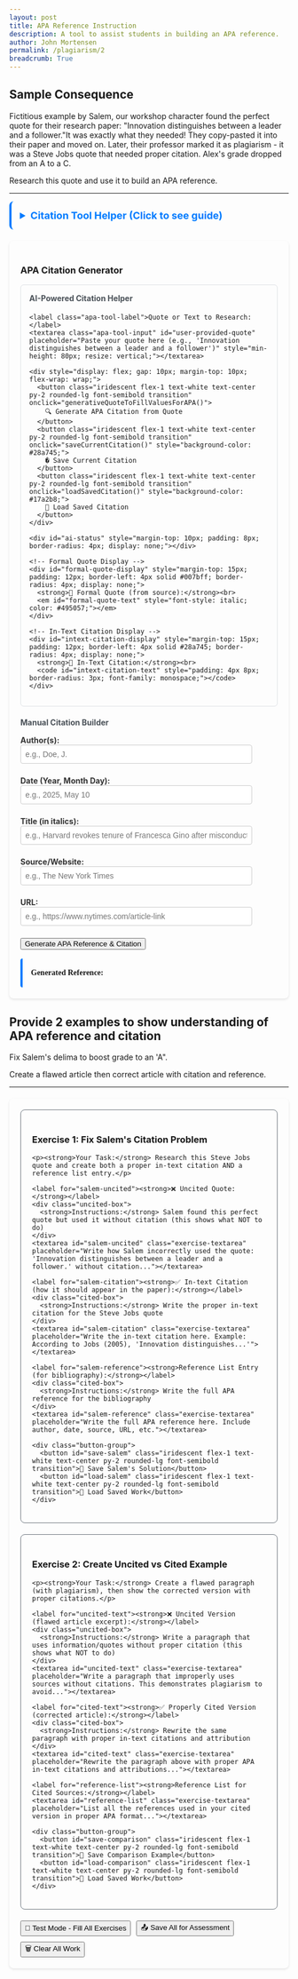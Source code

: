 ```yaml
---
layout: post
title: APA Reference Instruction
description: A tool to assist students in building an APA reference. 
author: John Mortensen
permalink: /plagiarism/2
breadcrumb: True
---
```


## Sample Consequence

Fictitious example by Salem, our workshop character found the perfect quote for their research paper: "Innovation distinguishes between a leader and a follower."It was exactly what they needed! They copy-pasted it into their paper and moved on. Later, their professor marked it as plagiarism - it was a Steve Jobs quote that needed proper citation. Alex's grade dropped from an A to a C.

Research this quote and use it to build an APA reference.

---

<style>
  /* File-specific styles only - iridescent styles moved to _sass/open-coding/elements/buttons/iridescent.scss */
  .apa-tool-label {
    display: block;
    margin-top: 8px;
    font-weight: bold;
    color: #333;
  }
  .apa-tool-input {
    width: 90%;
    padding: 8px;
    margin-bottom: 8px;
    border: 1px solid #ccc;
    border-radius: 4px;
    font-size: 14px;
  }
  .apa-tool-output {
    margin-top: 16px;
    border-left: 4px solid #007bff;
    padding: 15px;
    font-family: 'Times New Roman', serif;
    line-height: 1.6;
    border-radius: 4px;
  }
  .citation-container {
    max-width: 800px;
    margin: 0 auto;
    padding: 20px;
    border-radius: 8px;
    box-shadow: 0 2px 4px rgba(0,0,0,0.1);
  }
</style>

<details style="padding: 15px; border-radius: 8px; margin-bottom: 20px; border-left: 4px solid #007bff ">
  <summary style="cursor: pointer; font-weight: bold; color: #007bff; font-size: 18px;">Citation Tool Helper (Click to see guide)</summary>

  <div style="margin-top: 15px;">
    <h4>Purpose</h4>
    <p>Automate and scaffold the citation correction workflow for students using AI-powered quote research and manual citation building.</p>

    <h4>How to Use</h4>
    <ol>
      <li><strong>AI Method:</strong> Paste a quote or text snippet in the research box and click "Generate APA Citation from Quote" - AI will find the source and fill all fields automatically</li>
      <li><strong>Manual Method:</strong> Enter citation information directly in the fields below</li>
      <li>Review and adjust the auto-filled information as needed</li>
      <li>Use "Save" and "Load" buttons to preserve your work across sessions</li>
      <li>Copy the generated reference for use in your work</li>
    </ol>
    
    <h4>Features</h4>
    <ul>
      <li><strong>AI-powered research:</strong> Automatically finds primary sources from partial quotes or text snippets</li>
      <li><strong>Formal quote display:</strong> Shows the exact/corrected version from the original source</li>
      <li><strong>Real-time formatting:</strong> Automatically formats your citation in proper APA style</li>
      <li><strong>Save/Restore:</strong> Preserves your work and avoids repeated API calls</li>
      <li><strong>Clickable URLs:</strong> Generated References include working links to sources</li>
      <li><strong>Educational comparison:</strong> Compare your input quote with the formal version</li>
    </ul>
    
    <h4>Instructions</h4>
    <p>Have a quote but don't know the source? Paste it in the AI research box - even partial or imperfect quotes work! The AI will research the primary source, provide the formal quote, and fill in all citation details automatically. You can then save your work and reload it later without needing to call the AI again.</p>
  </div>
</details>

<div class="citation-container">
  <h3>APA Citation Generator</h3>
  
  <!-- Optional Quote Input for AI Generation -->
  <div style="padding: 15px; border-radius: 6px; margin-bottom: 20px; border: 1px solid #dee2e6;">
    <h4 style="margin-top: 0; color: #495057;">AI-Powered Citation Helper</h4>

    <label class="apa-tool-label">Quote or Text to Research:</label>
    <textarea class="apa-tool-input" id="user-provided-quote" placeholder="Paste your quote here (e.g., 'Innovation distinguishes between a leader and a follower')" style="min-height: 80px; resize: vertical;"></textarea>
    
    <div style="display: flex; gap: 10px; margin-top: 10px; flex-wrap: wrap;">
      <button class="iridescent flex-1 text-white text-center py-2 rounded-lg font-semibold transition" onclick="generativeQuoteToFillValuesForAPA()">
        🔍 Generate APA Citation from Quote
      </button>
      <button class="iridescent flex-1 text-white text-center py-2 rounded-lg font-semibold transition" onclick="saveCurrentCitation()" style="background-color: #28a745;">
        � Save Current Citation
      </button>
      <button class="iridescent flex-1 text-white text-center py-2 rounded-lg font-semibold transition" onclick="loadSavedCitation()" style="background-color: #17a2b8;">
        📂 Load Saved Citation
      </button>
    </div>
    
    <div id="ai-status" style="margin-top: 10px; padding: 8px; border-radius: 4px; display: none;"></div>
    
    <!-- Formal Quote Display -->
    <div id="formal-quote-display" style="margin-top: 15px; padding: 12px; border-left: 4px solid #007bff; border-radius: 4px; display: none;">
      <strong>📖 Formal Quote (from source):</strong><br>
      <em id="formal-quote-text" style="font-style: italic; color: #495057;"></em>
    </div>
    
    <!-- In-Text Citation Display -->
    <div id="intext-citation-display" style="margin-top: 15px; padding: 12px; border-left: 4px solid #28a745; border-radius: 4px; display: none;">
      <strong>📝 In-Text Citation:</strong><br>
      <code id="intext-citation-text" style="padding: 4px 8px; border-radius: 3px; font-family: monospace;"></code>
    </div>
  </div>  <!-- Manual Citation Fields -->
  <h4 style="margin-bottom: 15px; color: #495057;">Manual Citation Builder</h4>
  
  <label class="apa-tool-label">Author(s):</label>
  <input class="apa-tool-input" id="apa-author" type="text" placeholder="e.g., Doe, J." />
  
  <label class="apa-tool-label">Date (Year, Month Day):</label>
  <input class="apa-tool-input" id="apa-date" type="text" placeholder="e.g., 2025, May 10" />
  
  <label class="apa-tool-label">Title (in italics):</label>
  <input class="apa-tool-input" id="apa-title" type="text" placeholder="e.g., Harvard revokes tenure of Francesca Gino after misconduct findings" />
  
  <label class="apa-tool-label">Source/Website:</label>
  <input class="apa-tool-input" id="apa-source" type="text" placeholder="e.g., The New York Times" />
  
  <label class="apa-tool-label">URL:</label>
  <input class="apa-tool-input" id="apa-url" type="text" placeholder="e.g., https://www.nytimes.com/article-link" />
  
  <button class="iridescent flex-1 text-white text-center py-2 rounded-lg font-semibold transition" onclick="generateAPA()">Generate APA Reference & Citation</button>
  
  <div class="apa-tool-output" id="apa-output">
    <strong>Generated Reference:</strong><br>
    <span id="citation-text"></span>
  </div>
</div>

<script type="module">
import { pythonURI, fetchOptions } from '{{ site.baseurl }}/assets/js/api/config.js';

// Status message helper function for AI quote research
function showAIStatus(message, type) {
    const statusDiv = document.getElementById("ai-status");
    statusDiv.textContent = message;
    statusDiv.style.display = "block";

    switch(type) {
        case "loading":
            statusDiv.style.backgroundColor = "#cce5ff";
            statusDiv.style.color = "#004085";
            statusDiv.style.border = "1px solid #99d3ff";
            break;
        case "success":
            statusDiv.style.backgroundColor = "#d1ecf1";
            statusDiv.style.color = "#0c5460";
            statusDiv.style.border = "1px solid #bee5eb";
            break;
        case "error":
            statusDiv.style.backgroundColor = "#f8d7da";
            statusDiv.style.color = "#721c24";
            statusDiv.style.border = "1px solid #f5c6cb";
            break;
    }

    // Auto-hide success/error messages after 5 seconds
    if (type !== "loading") {
        setTimeout(() => {
            statusDiv.style.display = "none";
        }, 5000);
    }
}

window.generativeQuoteToFillValuesForAPA = function() {
    /* 1. Provide a generative AI prompt that expects a quote
     * 2. Call generative API with payload
           - quote: user input
           - wrap with prompt to return search for primary reference of provided quote and return key:value JSON structure with author, date, title, source, url
     * 3. Fill response key values into doc elements apa-author, apa-date, apa-title, apa-source, apa-url.
     */

    const text = document.getElementById('user-provided-quote').value.trim();

    if (!text) {
        showAIStatus("⚠️ Please enter a quote or text to research", "error");
        return;
    }

    const ENDPOINT = `${pythonURI}/api/gemini`;
    const PROMPT = `Please locate a primary source for the provided text and format response as JSON structure with these exact keys: author, date, title, source, url, formal_quote, intext_citation. Include the formal_quote field with the exact/corrected version of the quote from the original source. Include the intext_citation field with a proper APA in-text citation format (e.g., "(Smith, 2023)" or "Smith (2023)"). The quote is: `;

    showAIStatus("🔍 Researching quote and finding primary source...", "loading");

    fetch(ENDPOINT, {
        ...fetchOptions,
        method: "POST",
        body: JSON.stringify({
            prompt: PROMPT,
            text: text
        })
    })
    .then(resp => {
        if (!resp.ok) return resp.text().then(text => { throw new Error(text); });
        return resp.json();
    })
    .then(data => {
        // Parse the AI response - it should be JSON with citation fields
        let citationData;
        try {
            // If the response is already an object with the fields we need
            if (data.author || data.date || data.title) {
                citationData = data;
            } else if (data.response) {
                // If the response is wrapped in a 'response' field
                let responseText = typeof data.response === 'string' ? data.response : JSON.stringify(data.response);
                // Strip markdown code blocks if present
                responseText = responseText.replace(/```json\s*|\s*```/g, '').trim();
                citationData = JSON.parse(responseText);
            } else if (data.text) {
                // If the response is in a 'text' field
                let responseText = data.text;
                // Strip markdown code blocks if present
                responseText = responseText.replace(/```json\s*|\s*```/g, '').trim();
                citationData = JSON.parse(responseText);
            } else {
                // Try to parse the entire response as JSON
                citationData = JSON.parse(JSON.stringify(data));
            }
        } catch (parseError) {
            console.error("Failed to parse AI response:", parseError);
            throw new Error("AI response was not in expected JSON format");
        }

        // Display formal quote if provided
        if (citationData.formal_quote) {
            const formalQuoteElement = document.getElementById('formal-quote-text');
            const formalDisplayElement = document.getElementById('formal-quote-display');
            if (formalQuoteElement && formalDisplayElement) {
                formalQuoteElement.textContent = citationData.formal_quote;
                formalDisplayElement.style.display = 'block';
            }
        }

        // Display in-text citation if provided
        if (citationData.intext_citation) {
            const inTextElement = document.getElementById('intext-citation-text');
            const inTextDisplayElement = document.getElementById('intext-citation-display');
            if (inTextElement && inTextDisplayElement) {
                inTextElement.textContent = citationData.intext_citation;
                inTextDisplayElement.style.display = 'block';
            }
        }

        // Fill the APA citation fields with the AI-generated data
        if (citationData.author) {
            document.getElementById('apa-author').value = citationData.author;
        }
        if (citationData.date) {
            document.getElementById('apa-date').value = citationData.date;
        }
        if (citationData.title) {
            document.getElementById('apa-title').value = citationData.title;
        }
        if (citationData.source) {
            document.getElementById('apa-source').value = citationData.source;
        }
        if (citationData.url) {
            document.getElementById('apa-url').value = citationData.url;
        }

        // Auto-generate the APA citation with the filled fields
        generateAPA();

        showAIStatus("✅ Citation fields filled! Review and adjust as needed.", "success");
    })
    .catch(error => {
        console.error("Error in AI quote research:", error);
        showAIStatus("⚠️ Login is required or connection failed: " + error.message, "error");

        // Fallback: Fill with example data for the Steve Jobs quote if that's what was entered
        if (text.toLowerCase().includes("innovation distinguishes") || text.toLowerCase().includes("steve jobs")) {
            document.getElementById('apa-author').value = "Jobs, S.";
            document.getElementById('apa-date').value = "2005, June 12";
            document.getElementById('apa-title').value = "Stanford University Commencement Address";
            document.getElementById('apa-source').value = "Stanford News";
            document.getElementById('apa-url').value = "https://news.stanford.edu/news/2005/june15/jobs-061505.html";
            
            // Show formal quote and citation for fallback
            const formalQuoteElement = document.getElementById('formal-quote-text');
            const formalDisplayElement = document.getElementById('formal-quote-display');
            const inTextElement = document.getElementById('intext-citation-text');
            const inTextDisplayElement = document.getElementById('intext-citation-display');
            
            if (formalQuoteElement && formalDisplayElement) {
                formalQuoteElement.textContent = "Innovation distinguishes between a leader and a follower.";
                formalDisplayElement.style.display = 'block';
            }
            if (inTextElement && inTextDisplayElement) {
                inTextElement.textContent = "(Jobs, 2005)";
                inTextDisplayElement.style.display = 'block';
            }
            
            generateAPA();
            showAIStatus("📚 Using known source for Steve Jobs quote (AI unavailable)", "success");
        }
    });
};

function generateAPA() {
  const author = document.getElementById('apa-author').value.trim();
  const date = document.getElementById('apa-date').value.trim();
  const title = document.getElementById('apa-title').value.trim();
  const source = document.getElementById('apa-source').value.trim();
  const url = document.getElementById('apa-url').value.trim();
  
  let citation = '';
  
  if (author && date && title && source && url) {
    citation = `${author} (${date}). <i>${title}</i>. ${source}. <a href='${url}' target='_blank'>${url}</a>`;
  } else {
    // Default example citation
    citation = `Doe, J. (2025, May 10). <i>Harvard revokes tenure of Francesca Gino after misconduct findings</i>. The New York Times. <a href='https://www.nytimes.com/article-link' target='_blank'>https://www.nytimes.com/article-link</a>`;
  }
  
  document.getElementById('citation-text').innerHTML = citation;
  
  // Also generate in-text citation
  generateInTextCitation();
}

function generateInTextCitation() {
  const author = document.getElementById('apa-author').value.trim();
  const date = document.getElementById('apa-date').value.trim();
  
  let inTextCitation = '';
  
  if (author && date) {
    // Extract just the year from the date
    const yearMatch = date.match(/(\d{4})/);
    const year = yearMatch ? yearMatch[1] : date;
    
    // Extract last name from author (assuming format "LastName, F.")
    const lastNameMatch = author.match(/^([^,]+)/);
    const lastName = lastNameMatch ? lastNameMatch[1].trim() : author;
    
    inTextCitation = `(${lastName}, ${year})`;
  } else {
    // Default example
    inTextCitation = `(Doe, 2025)`;
  }
  
  const inTextElement = document.getElementById('intext-citation-text');
  const inTextDisplayElement = document.getElementById('intext-citation-display');
  
  if (inTextElement && inTextDisplayElement) {
    inTextElement.textContent = inTextCitation;
    inTextDisplayElement.style.display = 'block';
  }
}

// Expose function to global scope for onclick access
window.generateAPA = generateAPA;
window.generateInTextCitation = generateInTextCitation;

// Save current citation data to localStorage
window.saveCurrentCitation = function() {
    const citationData = {
        userQuote: document.getElementById('user-provided-quote').value.trim(),
        formalQuote: document.getElementById('formal-quote-text')?.textContent || '',
        inTextCitation: document.getElementById('intext-citation-text')?.textContent || '',
        author: document.getElementById('apa-author').value.trim(),
        date: document.getElementById('apa-date').value.trim(),
        title: document.getElementById('apa-title').value.trim(),
        source: document.getElementById('apa-source').value.trim(),
        url: document.getElementById('apa-url').value.trim(),
        citation: document.getElementById('citation-text').innerHTML,
        timestamp: new Date().toISOString()
    };

    // Only save if there's meaningful data
    if (citationData.author || citationData.title || citationData.userQuote) {
        try {
            localStorage.setItem('plagiarism-c2-saved-citation', JSON.stringify(citationData));
            showAIStatus("✅ Citation saved successfully!", "success");
        } catch (error) {
            showAIStatus("❌ Failed to save citation: " + error.message, "error");
        }
    } else {
        showAIStatus("⚠️ No citation data to save", "error");
    }
};

// Load saved citation data from localStorage
window.loadSavedCitation = function() {
    try {
        const saved = localStorage.getItem('plagiarism-c2-saved-citation');
        if (saved) {
            const citationData = JSON.parse(saved);

            // Fill all the fields
            document.getElementById('user-provided-quote').value = citationData.userQuote || '';
            document.getElementById('apa-author').value = citationData.author || '';
            document.getElementById('apa-date').value = citationData.date || '';
            document.getElementById('apa-title').value = citationData.title || '';
            document.getElementById('apa-source').value = citationData.source || '';
            document.getElementById('apa-url').value = citationData.url || '';

            // Show formal quote if available
            if (citationData.formalQuote) {
                const formalQuoteElement = document.getElementById('formal-quote-text');
                const formalDisplayElement = document.getElementById('formal-quote-display');
                if (formalQuoteElement && formalDisplayElement) {
                    formalQuoteElement.textContent = citationData.formalQuote;
                    formalDisplayElement.style.display = 'block';
                }
            }

            // Show in-text citation if available
            if (citationData.inTextCitation) {
                const inTextElement = document.getElementById('intext-citation-text');
                const inTextDisplayElement = document.getElementById('intext-citation-display');
                if (inTextElement && inTextDisplayElement) {
                    inTextElement.textContent = citationData.inTextCitation;
                    inTextDisplayElement.style.display = 'block';
                }
            }

            // Regenerate the citation (this will also regenerate in-text citation)
            generateAPA();

            const saveDate = new Date(citationData.timestamp).toLocaleString();
            showAIStatus(`✅ Citation loaded! (Saved: ${saveDate})`, "success");
        } else {
            showAIStatus("⚠️ No saved citation found", "error");
        }
    } catch (error) {
        showAIStatus("❌ Failed to load citation: " + error.message, "error");
    }
};

// Show default example on page load, or load saved citation if available
document.addEventListener('DOMContentLoaded', function() {
    // Try to load saved citation first
    const saved = localStorage.getItem('plagiarism-c2-saved-citation');
    if (saved) {
        loadSavedCitation();
    } else {
        generateAPA();
    }
});
</script>

## Provide 2 examples to show understanding of APA reference and citation

Fix Salem's delima to boost grade to an 'A".

Create a flawed article then correct article with citation and reference.

---

<style>
  .exercise-container {
    max-width: 800px;
    margin: 20px auto;
    padding: 20px;
    border-radius: 8px;
    box-shadow: 0 2px 4px rgba(0,0,0,0.1);
  }
  
  .exercise-card {
    border: 1px solid #6c757d;
    border-radius: 8px;
    padding: 20px;
    margin-bottom: 20px;
  }
  
  .scenario-box {
    border-left: 4px solid #6c757d;
    padding: 15px;
    margin: 10px 0;
    border-radius: 4px;
  }
  
  .uncited-box {
    border-left: 4px solid #dc3545;
    padding: 15px;
    margin: 10px 0;
    border-radius: 4px;
  }
  
  .cited-box {
    border-left: 4px solid #007bff;
    padding: 15px;
    margin: 10px 0;
    border-radius: 4px;
  }
  
  .exercise-textarea {
    width: 100%;
    min-height: 100px;
    padding: 12px;
    border: 1px solid #6c757d;
    border-radius: 4px;
    font-family: 'Times New Roman', serif;
    line-height: 1.6;
    resize: vertical;
  }
  
  .button-group {
    display: flex;
    gap: 10px;
    margin-top: 15px;
    flex-wrap: wrap;
  }
  
  .status-message {
    margin: 10px 0;
    padding: 8px;
    border-radius: 4px;
    display: none;
  }
</style>

<div class="exercise-container">
  
  <!-- Exercise 1: Salem's Citation Problem -->
  <div class="exercise-card">
    <h3>Exercise 1: Fix Salem's Citation Problem</h3>

    <p><strong>Your Task:</strong> Research this Steve Jobs quote and create both a proper in-text citation AND a reference list entry.</p>
    
    <label for="salem-uncited"><strong>❌ Uncited Quote:</strong></label>
    <div class="uncited-box">
      <strong>Instructions:</strong> Salem found this perfect quote but used it without citation (this shows what NOT to do)
    </div>
    <textarea id="salem-uncited" class="exercise-textarea" placeholder="Write how Salem incorrectly used the quote: 'Innovation distinguishes between a leader and a follower.' without citation..."></textarea>
    
    <label for="salem-citation"><strong>✅ In-text Citation (how it should appear in the paper):</strong></label>
    <div class="cited-box">
      <strong>Instructions:</strong> Write the proper in-text citation for the Steve Jobs quote
    </div>
    <textarea id="salem-citation" class="exercise-textarea" placeholder="Write the in-text citation here. Example: According to Jobs (2005), 'Innovation distinguishes...'"></textarea>
    
    <label for="salem-reference"><strong>Reference List Entry (for bibliography):</strong></label>
    <div class="cited-box">
      <strong>Instructions:</strong> Write the full APA reference for the bibliography
    </div>
    <textarea id="salem-reference" class="exercise-textarea" placeholder="Write the full APA reference here. Include author, date, source, URL, etc."></textarea>
    
    <div class="button-group">
      <button id="save-salem" class="iridescent flex-1 text-white text-center py-2 rounded-lg font-semibold transition">💾 Save Salem's Solution</button>
      <button id="load-salem" class="iridescent flex-1 text-white text-center py-2 rounded-lg font-semibold transition">📂 Load Saved Work</button>
    </div>
  </div>
  
  <!-- Exercise 2: Uncited vs Cited Comparison -->
  <div class="exercise-card">
    <h3>Exercise 2: Create Uncited vs Cited Example</h3>

    <p><strong>Your Task:</strong> Create a flawed paragraph (with plagiarism), then show the corrected version with proper citations.</p>
    
    <label for="uncited-text"><strong>❌ Uncited Version (flawed article excerpt):</strong></label>
    <div class="uncited-box">
      <strong>Instructions:</strong> Write a paragraph that uses information/quotes without proper citation (this shows what NOT to do)
    </div>
    <textarea id="uncited-text" class="exercise-textarea" placeholder="Write a paragraph that improperly uses sources without citations. This demonstrates plagiarism to avoid..."></textarea>
    
    <label for="cited-text"><strong>✅ Properly Cited Version (corrected article):</strong></label>
    <div class="cited-box">
      <strong>Instructions:</strong> Rewrite the same paragraph with proper in-text citations and attribution
    </div>
    <textarea id="cited-text" class="exercise-textarea" placeholder="Rewrite the paragraph above with proper APA in-text citations and attributions..."></textarea>
    
    <label for="reference-list"><strong>Reference List for Cited Sources:</strong></label>
    <textarea id="reference-list" class="exercise-textarea" placeholder="List all the references used in your cited version in proper APA format..."></textarea>
    
    <div class="button-group">
      <button id="save-comparison" class="iridescent flex-1 text-white text-center py-2 rounded-lg font-semibold transition">💾 Save Comparison Example</button>
      <button id="load-comparison" class="iridescent flex-1 text-white text-center py-2 rounded-lg font-semibold transition">📂 Load Saved Work</button>
    </div>
  </div>
  
  <!-- Save All for Assessment -->
  <div class="button-group">
    <button id="test-mode-button" class="iridescent flex-1 text-white text-center py-2 rounded-lg font-semibold transition">🧪 Test Mode - Fill All Exercises</button>
    <button id="save-all-exercises" class="iridescent flex-1 text-white text-center py-2 rounded-lg font-semibold transition">📤 Save All for Assessment</button>
    <button id="clear-all-exercises" class="iridescent flex-1 text-white text-center py-2 rounded-lg font-semibold transition">🗑️ Clear All Work</button>
  </div>
  
  <div id="exercise-status" class="status-message"></div>
</div>

<script>
document.addEventListener("DOMContentLoaded", function() {

    // Status message helper function
    function showStatusMessage(message, type) {
        const statusDiv = document.getElementById("exercise-status");
        statusDiv.textContent = message;
        statusDiv.style.display = "block";

        // Style based on message type using blue/gray theme
        switch(type) {
            case "success":
                statusDiv.style.backgroundColor = "#d1ecf1";
                statusDiv.style.color = "#0c5460";
                statusDiv.style.border = "1px solid #bee5eb";
                break;
            case "error":
                statusDiv.style.backgroundColor = "#e9ecef";
                statusDiv.style.color = "#495057";
                statusDiv.style.border = "1px solid #6c757d";
                break;
            case "warning":
                statusDiv.style.backgroundColor = "#e2e3e5";
                statusDiv.style.color = "#383d41";
                statusDiv.style.border = "1px solid #adb5bd";
                break;
            case "info":
                statusDiv.style.backgroundColor = "#d1ecf1";
                statusDiv.style.color = "#0c5460";
                statusDiv.style.border = "1px solid #bee5eb";
                break;
        }

        // Auto-hide after 4 seconds
        setTimeout(() => {
            statusDiv.style.display = "none";
        }, 4000);
    }

    // Test Mode - Fill all exercises with sample data
    document.getElementById("test-mode-button").onclick = function() {
        if (confirm("This will fill all exercises with sample data for testing. Continue?")) {
            // Exercise 1: Salem's Citation Problem
            document.getElementById("salem-uncited").value = `Innovation distinguishes between a leader and a follower. This quote perfectly captures the essence of entrepreneurship and leadership in business.`;
            document.getElementById("salem-citation").value = `According to Jobs (2005), "Innovation distinguishes between a leader and a follower."`;
            document.getElementById("salem-reference").value = `Jobs, S. (2005, June 12). Stanford University Commencement Address. Stanford News. https://news.stanford.edu/news/2005/june15/jobs-061505.html`;

            // Exercise 2: Uncited vs Cited Comparison
            document.getElementById("uncited-text").value = `Artificial intelligence is transforming education by providing personalized learning experiences. Studies show that AI can improve student outcomes by 40%. Machine learning algorithms can adapt to individual learning styles and provide instant feedback. This technology is revolutionizing how we think about teaching and learning.`;

            document.getElementById("cited-text").value = `Artificial intelligence is transforming education by providing personalized learning experiences (Chen, 2023). Studies show that AI can improve student outcomes by 40% (Johnson & Smith, 2024). According to Rodriguez (2023), machine learning algorithms can adapt to individual learning styles and provide instant feedback. This technology is revolutionizing how we think about teaching and learning (AI Education Consortium, 2024).`;

            document.getElementById("reference-list").value = `AI Education Consortium. (2024). The future of AI in education. Journal of Educational Technology, 15(3), 45-62. https://doi.org/10.1234/jet.2024.15.3.45

Chen, L. (2023). Personalized learning through artificial intelligence. Educational Psychology Review, 28(4), 123-145. https://doi.org/10.1234/epr.2023.28.4.123

Johnson, M., & Smith, R. (2024). Measuring AI impact on student performance. Computers & Education, 89, 67-78. https://doi.org/10.1234/ce.2024.89.67

Rodriguez, A. (2023). Adaptive learning systems in modern classrooms. Teaching and Technology Quarterly, 12(2), 89-104. https://doi.org/10.1234/ttq.2023.12.2.89`;

            showStatusMessage("🧪 Test mode activated! All exercises filled with sample data.", "info");
        }
    };

    // Save Salem's Exercise
    document.getElementById("save-salem").onclick = function() {
        const uncited = document.getElementById("salem-uncited").value.trim();
        const citation = document.getElementById("salem-citation").value.trim();
        const reference = document.getElementById("salem-reference").value.trim();

        if (uncited.length === 0 || citation.length === 0 || reference.length === 0) {
            showStatusMessage("⚠️ Please complete all three sections before saving", "warning");
            return;
        }

        try {
            localStorage.setItem('plagiarism-c2-1', JSON.stringify({
                uncited: uncited,
                citation: citation,
                reference: reference,
                timestamp: new Date().toISOString(),
                exercise: 'Salem Citation Problem'
            }));
            showStatusMessage("✅ Salem's solution saved successfully!", "success");
        } catch (error) {
            showStatusMessage("❌ Failed to save: " + error.message, "error");
        }
    };

    // Load Salem's Exercise
    document.getElementById("load-salem").onclick = function() {
        try {
            const saved = localStorage.getItem('plagiarism-c2-1');
            if (saved) {
                const data = JSON.parse(saved);
                document.getElementById("salem-uncited").value = data.uncited || '';
                document.getElementById("salem-citation").value = data.citation || '';
                document.getElementById("salem-reference").value = data.reference || '';
                const saveDate = new Date(data.timestamp).toLocaleString();
                showStatusMessage(`✅ Salem's solution loaded! (Saved: ${saveDate})`, "success");
            } else {
                showStatusMessage("⚠️ No saved Salem exercise found", "warning");
            }
        } catch (error) {
            showStatusMessage("❌ Failed to load: " + error.message, "error");
        }
    };

    // Save Comparison Exercise
    document.getElementById("save-comparison").onclick = function() {
        const uncited = document.getElementById("uncited-text").value.trim();
        const cited = document.getElementById("cited-text").value.trim();
        const references = document.getElementById("reference-list").value.trim();

        if (uncited.length === 0 || cited.length === 0 || references.length === 0) {
            showStatusMessage("⚠️ Please complete all three sections before saving", "warning");
            return;
        }

        try {
            localStorage.setItem('plagiarism-c2-2', JSON.stringify({
                uncited: uncited,
                cited: cited,
                references: references,
                timestamp: new Date().toISOString(),
                exercise: 'Uncited vs Cited Comparison'
            }));
            showStatusMessage("✅ Comparison example saved successfully!", "success");
        } catch (error) {
            showStatusMessage("❌ Failed to save: " + error.message, "error");
        }
    };

    // Load Comparison Exercise
    document.getElementById("load-comparison").onclick = function() {
        try {
            const saved = localStorage.getItem('plagiarism-c2-2');
            if (saved) {
                const data = JSON.parse(saved);
                document.getElementById("uncited-text").value = data.uncited;
                document.getElementById("cited-text").value = data.cited;
                document.getElementById("reference-list").value = data.references;
                const saveDate = new Date(data.timestamp).toLocaleString();
                showStatusMessage(`✅ Comparison example loaded! (Saved: ${saveDate})`, "success");
            } else {
                showStatusMessage("⚠️ No saved comparison exercise found", "warning");
            }
        } catch (error) {
            showStatusMessage("❌ Failed to load: " + error.message, "error");
        }
    };

    // Save All for Assessment
    document.getElementById("save-all-exercises").onclick = function() {
        const salemUncited = document.getElementById("salem-uncited").value.trim();
        const salemCitation = document.getElementById("salem-citation").value.trim();
        const salemReference = document.getElementById("salem-reference").value.trim();
        const uncited = document.getElementById("uncited-text").value.trim();
        const cited = document.getElementById("cited-text").value.trim();
        const references = document.getElementById("reference-list").value.trim();

        if (salemUncited.length === 0 || salemCitation.length === 0 || salemReference.length === 0 ||
            uncited.length === 0 || cited.length === 0 || references.length === 0) {
            showStatusMessage("⚠️ Please complete all exercises before saving for assessment", "warning");
            return;
        }

        try {
            // Save consolidated assessment data
            const assessmentData = {
                lesson: 'C2-demo_reference-session',
                studentWork: {
                    salemExercise: {
                        uncited: salemUncited,
                        citation: salemCitation,
                        reference: salemReference
                    },
                    comparisonExercise: {
                        uncited: uncited,
                        cited: cited,
                        references: references
                    }
                },
                timestamp: new Date().toISOString(),
                completed: true
            };

            localStorage.setItem('plagiarism-c2-assessment', JSON.stringify(assessmentData));

            // Also save individual exercises for C5 compatibility
            localStorage.setItem('plagiarism-c2-1', JSON.stringify({
                uncited: salemUncited,
                citation: salemCitation,
                reference: salemReference,
                timestamp: new Date().toISOString(),
                exercise: 'Salem Citation Exercise'
            }));

            localStorage.setItem('plagiarism-c2-2', JSON.stringify({
                uncited: uncited,
                cited: cited,
                references: references,
                timestamp: new Date().toISOString(),
                exercise: 'Comparison Exercise'
            }));

            showStatusMessage("🎓 All exercises saved for instructor assessment!", "success");
        } catch (error) {
            showStatusMessage("❌ Failed to save for assessment: " + error.message, "error");
        }
    };

    // Clear All Work
    document.getElementById("clear-all-exercises").onclick = function() {
        if (confirm("Are you sure you want to clear all your work? This cannot be undone.")) {
            // Clear all text areas
            document.getElementById("salem-citation").value = "";
            document.getElementById("salem-reference").value = "";
            document.getElementById("uncited-text").value = "";
            document.getElementById("cited-text").value = "";
            document.getElementById("reference-list").value = "";

            // Clear individual saves
            localStorage.removeItem('plagiarism-c2-1');
            localStorage.removeItem('plagiarism-c2-2');
            localStorage.removeItem('plagiarism-c2-assessment');

            showStatusMessage("🗑️ All work cleared", "info");
        }
    };

    // Auto-load saved work on page load
    document.getElementById("load-salem").click();
    document.getElementById("load-comparison").click();
});
</script>
